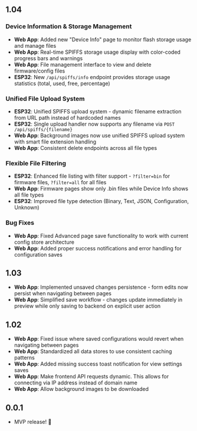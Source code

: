 
## 1.04

### Device Information & Storage Management
- **Web App**: Added new "Device Info" page to monitor flash storage usage and manage files
- **Web App**: Real-time SPIFFS storage usage display with color-coded progress bars and warnings
- **Web App**: File management interface to view and delete firmware/config files
- **ESP32**: New `/api/spiffs/info` endpoint provides storage usage statistics (total, used, free, percentage)

### Unified File Upload System
- **ESP32**: Unified SPIFFS upload system - dynamic filename extraction from URL path instead of hardcoded names
- **ESP32**: Single upload handler now supports any filename via `POST /api/spiffs/{filename}`
- **Web App**: Background images now use unified SPIFFS upload system with smart file extension handling
- **Web App**: Consistent delete endpoints across all file types

### Flexible File Filtering
- **ESP32**: Enhanced file listing with filter support - `?filter=bin` for firmware files, `?filter=all` for all files
- **Web App**: Firmware pages show only .bin files while Device Info shows all file types
- **ESP32**: Improved file type detection (Binary, Text, JSON, Configuration, Unknown)

### Bug Fixes
- **Web App**: Fixed Advanced page save functionality to work with current config store architecture
- **Web App**: Added proper success notifications and error handling for configuration saves

## 1.03

- **Web App**: Implemented unsaved changes persistence - form edits now persist when navigating between pages
- **Web App**: Simplified save workflow - changes update immediately in preview while only saving to backend on explicit user action

## 1.02

- **Web App**: Fixed issue where saved configurations would revert when navigating between pages
- **Web App**: Standardized all data stores to use consistent caching patterns
- **Web App**: Added missing success toast notification for view settings saves
- **Web App**: Make frontend API requests dynamic. This allows for connecting via IP address instead of domain name
- **Web App**: Allow background images to be downloaded

## 0.0.1

- MVP release! 🎉
